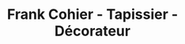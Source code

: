 ---
title: "Frank Cohier - Tapissier - Décorateur"
url: /caen/frank-cohier-tapissier-decorateur/
shop: décoration intérieure
---